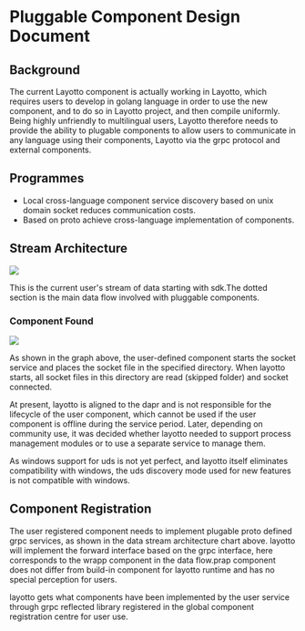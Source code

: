 # Pluggable Component Design Document

## Background

The current Layotto component is actually working in Layotto, which requires users to develop in golang language in order to use the new component, and to do so in Layotto project, and then compile uniformly.
Being highly unfriendly to multilingual users, Layotto therefore needs to provide the ability to plugable components to allow users to communicate in any language using their components, Layotto via the grpc protocol and external components.

## Programmes

- Local cross-language component service discovery based on unix domain socket reduces communication costs.
- Based on proto achieve cross-language implementation of components.

## Stream Architecture

![](/img/pluggable/layotto_datatflow.png)

This is the current user's stream of data starting with sdk.The dotted section is the main data flow involved with pluggable components.

### Component Found

![](/img/pluggable/layotto.png)

As shown in the graph above, the user-defined component starts the socket service and places the socket file in the specified directory. When layotto starts, all socket files in this directory are read (skipped folder) and socket connected.

At present, layotto is aligned to the dapr and is not responsible for the lifecycle of the user component, which cannot be used if the user component is offline during the service period.
Later, depending on community use, it was decided whether layotto needed to support process management modules or to use a separate service to manage them.

As windows support for uds is not yet perfect, and layotto itself eliminates compatibility with windows, the uds discovery mode used for new features is not compatible with windows.

## Component Registration

The user registered component needs to implement plugable proto defined grpc services, as shown in the data stream architecture chart above. layotto will implement the forward interface based on the grpc interface, here
corresponds to the wrapp component in the data flow.prap component does not differ from build-in component for layotto runtime and has no special perception for users.

layotto gets what components have been implemented by the user service through grpc reflected library registered in the global component registration centre for user use.
